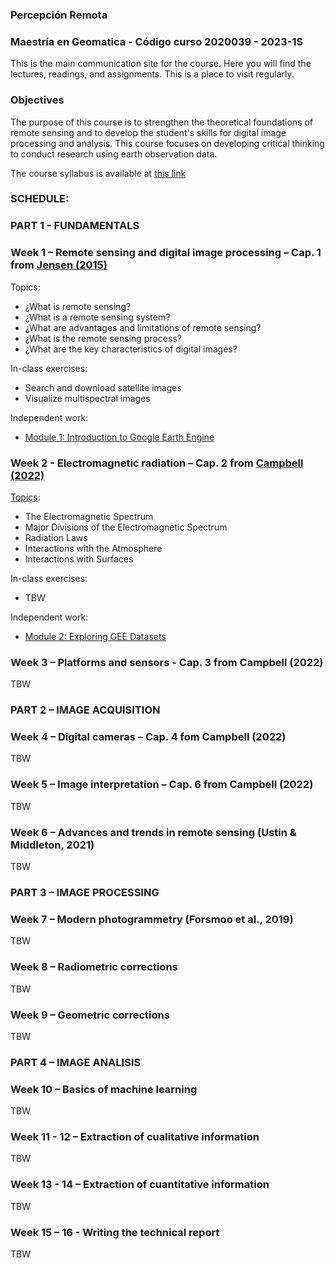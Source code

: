 ### Percepción Remota 
### Maestría en Geomatica - Código curso 2020039 - 2023-1S 

This is the main communication site for the course. Here you will find the lectures, readings, and assignments. This is a place to visit regularly.

### Objectives

The purpose of this course is to strengthen the theoretical foundations of remote sensing and to develop the student's skills for digital image processing and analysis. This course focuses on developing critical thinking to conduct research using earth observation data.

The course syllabus is available at [this link](https://drive.google.com/file/d/1fSnBiRW1QKYZwPiZF9AVkP8oaai-_3eA/view?usp=sharing)

### SCHEDULE:

### **PART 1 - FUNDAMENTALS**

### Week 1 – Remote sensing and digital image processing – Cap. 1 from [Jensen (2015)](https://drive.google.com/file/d/1iW6mQWtT65H3QMhD9Lp7vsg7qG3mbNr1/view?usp=sharing) 

Topics:
-	¿What is remote sensing?
-	¿What is a remote sensing system?
-	¿What are advantages and limitations of remote sensing?
-	¿What is the remote sensing process?
-	¿What are the key characteristics of digital images?

In-class exercises:
-	Search and download satellite images
-	Visualize multispectral images

Independent work:
   - [Module 1: Introduction to Google Earth Engine](https://ecodata.nrel.colostate.edu/gdpe-gee-remote-sensing-lessons/module1.html)

###  Week 2 -  Electromagnetic radiation – Cap. 2 from [Campbell (2022)](https://drive.google.com/file/d/1CA7t5ehkzQUw273opW9M0TPeuqUubdER/view?usp=sharing) 

[Topics](https://drive.google.com/file/d/1U3XPzI5oXUYxaWCQkeFxQFRBJ3AwTjNE/view?usp=share_link):
- The Electromagnetic Spectrum
- Major Divisions of the Electromagnetic Spectrum 
- Radiation Laws
- Interactions with the Atmosphere
- Interactions with Surfaces


In-class exercises:
- TBW

Independent work:
- [Module 2: Exploring GEE Datasets](https://ecodata.nrel.colostate.edu/gdpe-gee-remote-sensing-lessons/module2.html)

###  Week 3 – Platforms and sensors - Cap. 3 from Campbell (2022)

TBW

###  **PART 2 – IMAGE ACQUISITION**

### Week 4 – Digital cameras  – Cap. 4 fom Campbell (2022)

TBW

###  Week 5 – Image interpretation  – Cap. 6 from Campbell (2022)

TBW

### Week 6 – Advances and trends in remote sensing  (Ustin & Middleton, 2021)

TBW

###  **PART 3 – IMAGE PROCESSING**

### Week 7 – Modern photogrammetry (Forsmoo et al., 2019) 

TBW

###  Week 8 – Radiometric corrections 

TBW

###  Week 9 – Geometric corrections 

TBW

### PART  4 – IMAGE ANALISIS 

###  Week  10 – Basics of machine learning

TBW

###  Week 11 - 12 – Extraction of cualitative information

TBW

###  Week 13 - 14 – Extraction of cuantitative information 

TBW

###  Week 15 – 16 -  Writing the technical report 

TBW

